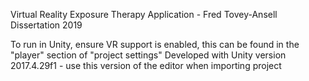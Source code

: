 Virtual Reality Exposure Therapy Application - Fred Tovey-Ansell Dissertation 2019

To run in Unity, ensure VR support is enabled, this can be found in the "player" section of "project settings"
Developed with Unity version 2017.4.29f1 - use this version of the editor when importing project
